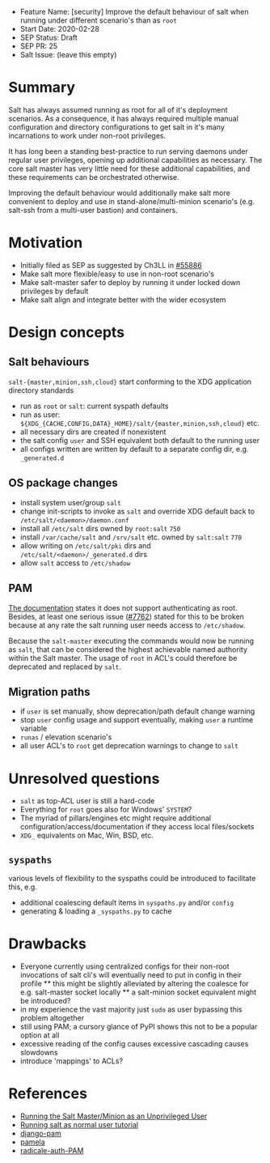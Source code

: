 - Feature Name: [security] Improve the default behaviour of salt when running under different scenario's than as `root`
- Start Date: 2020-02-28
- SEP Status: Draft
- SEP PR: 25
- Salt Issue: (leave this empty)

# Summary
[summary]: #summary

Salt has always assumed running as root for all of it's deployment scenarios. 
As a consequence, it has always required multiple manual configuration and directory configurations to get salt in it's many incarnations to work under non-root privileges.

It has long been a standing best-practice to run serving daemons under regular user privileges, opening up additional capabilities as necessary.
The core salt master has very little need for these additional capabilities, and these requirements can be orchestrated otherwise.

Improving the default behaviour would additionally make salt more convenient to deploy and use in stand-alone/multi-minion scenario's (e.g. salt-ssh from a multi-user bastion) and containers. 


# Motivation
[motivation]: #motivation

* Initially filed as SEP as suggested by Ch3LL in [#55886](https://github.com/saltstack/salt/issues/55886)
* Make salt more flexible/easy to use in non-root scenario's
* Make salt-master safer to deploy by running it under locked down privileges by default
* Make salt align and integrate better with the wider ecosystem

# Design concepts
[design]: #design-concepts

## Salt behaviours

`salt-{master,minion,ssh,cloud}` start conforming to the XDG application directory standards
* run as `root` or `salt`: current syspath defaults
* run as user: `${XDG_{CACHE,CONFIG,DATA}_HOME}/salt/{master,minion,ssh,cloud}` etc.
* all necessary dirs are created if nonexistent
* the salt config `user` and SSH equivalent both default to the running user
* all configs written are written by default to a separate config dir, e.g. `_generated.d`

## OS package changes

* install system user/group `salt` 
* change init-scripts to invoke as `salt` and override XDG default back to `/etc/salt/<daemon>/daemon.conf`
* install all `/etc/salt` dirs owned by `root:salt` `750`
* install `/var/cache/salt` and `/srv/salt` etc. owned by `salt:salt` `770`
* allow writing on `/etc/salt/pki` dirs and `/etc/salt/<daemon>/_generated.d` dirs
* allow `salt` access to `/etc/shadow`

## PAM

[The documentation](https://docs.saltstack.com/en/latest/ref/auth/all/salt.auth.pam.html#module-salt.auth.pam) states it does not support authenticating as root.
Besides, at least one serious issue ([#7762](https://github.com/saltstack/salt/issues/7762)) stated for this to be broken because at any rate the salt running user needs access to `/etc/shadow`.

Because the `salt-master` executing the commands would now be running as `salt`, that can be considered the highest achievable named authority within the Salt master.
The usage of `root` in ACL's could therefore be deprecated and replaced by `salt`.


## Migration paths

* if `user` is set manually, show deprecation/path default change warning
* stop `user` config usage and support eventually, making `user` a runtime variable
* `runas` / elevation scenario's
* all user ACL's to `root` get deprecation warnings to change to `salt`

# Unresolved questions
[unresolved]: #unresolved-questions

* `salt` as top-ACL user is still a hard-code
* Everything for `root` goes also for Windows' `SYSTEM`? 
* The myriad of pillars/engines etc might require additional configuration/access/documentation if they access local files/sockets
* `XDG_` equivalents on Mac, Win, BSD, etc.

## `syspaths`

various levels of flexibility to the syspaths could be introduced to facilitate this, e.g.
* additional coalescing default items in `syspaths.py` and/or `config`
* generating & loading a `_syspaths.py` to cache

# Drawbacks
[drawbacks]: #drawbacks

* Everyone currently using centralized configs for their non-root invocations of salt cli's will eventually need to put in config in their profile
** this might be slightly alleviated by altering the coalesce for e.g. salt-master socket locally
** a salt-minion socket equivalent might be introduced?
* in my experience the vast majority just `sudo` as user bypassing this problem altogether
* still using PAM; a cursory glance of PyPI shows this not to be a popular option at all
* excessive reading of the config causes excessive cascading causes slowdowns
* introduce 'mappings' to ACLs?

# References

* [Running the Salt Master/Minion as an Unprivileged User](https://docs.saltstack.com/en/latest/ref/configuration/nonroot.html)
* [Running salt as normal user tutorial](https://docs.saltstack.com/en/latest/topics/tutorials/rooted.html)
* [django-pam](https://pypi.org/project/django-pam/)
* [pamela](https://pypi.org/project/pamela/)
* [radicale-auth-PAM](https://pypi.org/project/radicale-auth-PAM/)
